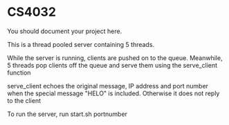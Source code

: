 CS4032
======
You should document your project here.

This is a thread pooled server containing 5 threads.

While the server is running, clients are pushed on to the queue. Meanwhile, 5 threads pop
clients off the queue and serve them using the serve_client function

serve_client echoes the original message, IP address and port number when the special message
"HELO" is included. Otherwise it does not reply to the client

To run the server, run start.sh portnumber
